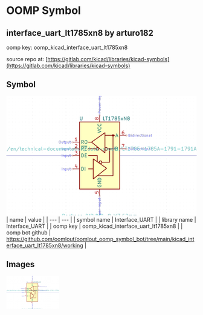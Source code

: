 # OOMP Symbol  
## interface_uart_lt1785xn8  by arturo182  
  
oomp key: oomp_kicad_interface_uart_lt1785xn8  
  
source repo at: [https://gitlab.com/kicad/libraries/kicad-symbols](https://gitlab.com/kicad/libraries/kicad-symbols)  
## Symbol  
  
[![working.png](working_600.png)](working.png)  
| name | value | 
| --- | --- | 
| symbol name | Interface_UART | 
| library name | Interface_UART | 
| oomp key | oomp_kicad_interface_uart_lt1785xn8 | 
| oomp bot github | https://github.com/oomlout/oomlout_oomp_symbol_bot/tree/main/kicad_interface_uart_lt1785xn8/working | 
## Images  
  
[![working.png](working_140.png)](working.png)  

